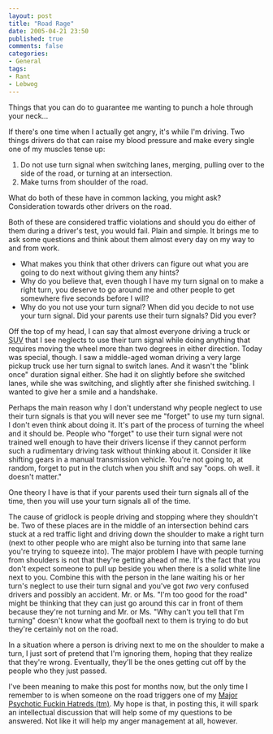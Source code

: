 ```yaml
---
layout: post
title: "Road Rage"
date: 2005-04-21 23:50
published: true
comments: false
categories:
- General
tags:
- Rant
- Lebwog
---
```

Things that you can do to guarantee me wanting to punch a hole through your neck...

<!-- more -->

If there's one time when I actually get angry, it's while I'm driving.  Two things drivers do that can raise my blood pressure and make every single one of my muscles tense up:

1. Do not use turn signal when switching lanes, merging, pulling over to the side of the road, or turning at an intersection.
2. Make turns from shoulder of the road.

What do both of these have in common lacking, you might ask?  Consideration towards other drivers on the road.

Both of these are considered traffic violations and should you do either of them during a driver's test, you would fail.  Plain and simple.  It brings me to ask some questions and think about them almost every day on my way to and from work.

* What makes you think that other drivers can figure out what you are going to do next without giving them any hints?
* Why do you believe that, even though I have my turn signal on to make a right turn, you deserve to go around me and other people to get somewhere five  seconds before I will?
* Why do you not use your turn signal?  When did you decide to not use your turn signal.  Did your parents use their turn signals? Did you ever?

Off the top of my head, I can say that almost everyone driving a truck or <acronym title="Sport Utility Vehicle">SUV</acronym> that I see neglects to use their turn signal while doing anything that requires moving the wheel more than two degrees in either direction.  Today was special, though.  I saw a middle-aged woman driving a very large pickup truck use her turn signal to switch lanes.  And it wasn't the "blink once" duration signal either.  She had it on slightly before she switched lanes, while she was switching, and slightly after she finished switching.  I wanted to give her a smile and a handshake.

Perhaps the main reason why I don't understand why people neglect to use their turn signals is that you will never see me "forget" to use my turn signal.  I don't even think about doing it.  It's part of the process of turning the wheel and it should be.  People who "forget" to use their turn signal were not trained well enough to have their drivers license if they cannot perform such a rudimentary driving task without thinking about it.  Consider it like shifting gears in a manual transmission vehicle.  You're not going to, at random, forget to put in the clutch when you shift and say "oops. oh well. it doesn't matter."

One theory I have is that if your parents used their turn signals all of the time, then you will use your turn signals all of the time.

The cause of gridlock is people driving and stopping where they shouldn't be.  Two of these places are in the middle of an intersection behind cars stuck at a red traffic light and driving down the shoulder to make a right turn (next to other people who are might also be turning into that same lane you're trying to squeeze into).  The major problem I have with people turning from shoulders is not that they're getting ahead of me.  It's the fact that you don't expect someone to pull up beside you when there is a solid white line next to you.  Combine this with the person in the lane waiting his or her turn's neglect to use their turn signal and you've got _two_ very confused drivers and possibly an accident.  Mr. or Ms. "I'm too good for the road" might be thinking that they can just go around this car in front of them because they're not turning and Mr. or Ms. "Why can't you tell that I'm turning" doesn't know what the goofball next to them is trying to do but they're certainly not on the road.

In a situation where a person is driving next to me on the shoulder to make a turn, I just sort of pretend that I'm ignoring them, hoping that they realize that they're wrong.  Eventually, they'll be the ones getting cut off by the people who they just passed.

I've been meaning to make this post for months now, but the only time I remember to is when someone on the road triggers one of my [Major Psychotic Fuckin Hatreds (tm)](http://en.wikipedia.org/wiki/George_Carlin "George Carlin Wikipedia Entry").  My hope is that, in posting this, it will spark an intellectual discussion that will help some of my questions to be answered.  Not like it will help my anger management at all, however.
